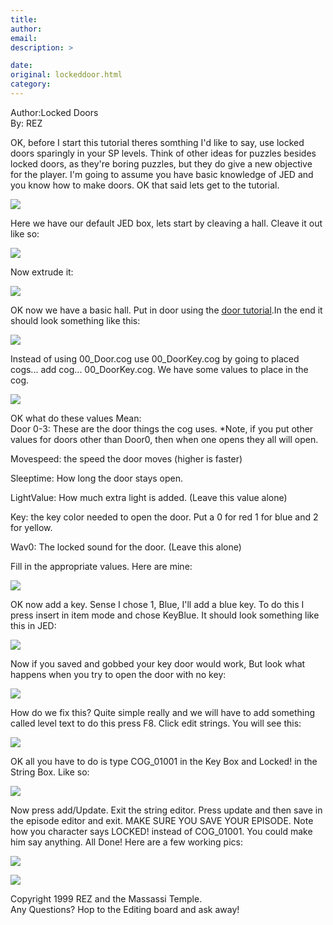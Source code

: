 ```yaml
---
title: 
author: 
email: 
description: >

date: 
original: lockeddoor.html
category: 
---
```


Author:Locked Doors  
By: REZ  
  
OK, before I start this tutorial theres somthing I'd like to say, use
locked doors sparingly in your SP levels. Think of other ideas for
puzzles besides locked doors, as they're boring puzzles, but they do
give a new objective for the player. I'm going to assume you have basic
knowledge of JED and you know how to make doors. OK that said lets get
to the tutorial.  
  
![](Basic.gif)  
  
Here we have our default JED box, lets start by cleaving a hall. Cleave
it out like so:  
  
![](Cleaved.gif)  
  
Now extrude it:  
  
![](Extrude.gif)  
  
OK now we have a basic hall. Put in door using the [door
tutorial](http://www.massassi.net/tutorials/doors/).In the end it should
look something like this:  
  
![](Door.gif)  
  
Instead of using 00\_Door.cog use 00\_DoorKey.cog by going to placed
cogs... add cog... 00\_DoorKey.cog. We have some values to place in the
cog.  
  
![](Values.gif)  
  
OK what do these values Mean:  
Door 0-3: These are the door things the cog uses. \*Note, if you put
other values for doors other than Door0, then when one opens they all
will open.  
  
Movespeed: the speed the door moves (higher is faster)  
  
Sleeptime: How long the door stays open.  
  
LightValue: How much extra light is added. (Leave this value alone)  
  
Key: the key color needed to open the door. Put a 0 for red 1 for blue
and 2 for yellow.  
  
Wav0: The locked sound for the door. (Leave this alone)  
  
Fill in the appropriate values. Here are mine:  
  
![](Placevalues.gif)  
  
OK now add a key. Sense I chose 1, Blue, I'll add a blue key. To do this
I press insert in item mode and chose KeyBlue. It should look something
like this in JED:  
  
![](GOODINJED.gif)  
  
Now if you saved and gobbed your key door would work, But look what
happens when you try to open the door with no key:  
  
![](Wrongtext.gif)  
  
How do we fix this? Quite simple really and we will have to add
something called level text to do this press F8. Click edit strings. You
will see this:  
  
![](Strings.gif)  
  
OK all you have to do is type COG\_01001 in the Key Box and Locked\! in
the String Box. Like so:  
  
![](Goodstring.gif)  
  
Now press add/Update. Exit the string editor. Press update and then save
in the episode editor and exit. MAKE SURE YOU SAVE YOUR EPISODE. Note
how you character says LOCKED\! instead of COG\_01001. You could make
him say anything. All Done\! Here are a few working pics:  
  
![](Righttext.gif)  
  
  
  
![](Open.gif)  
  
Copyright 1999 REZ and the Massassi Temple.  
Any Questions? Hop to the Editing board and ask away\!
